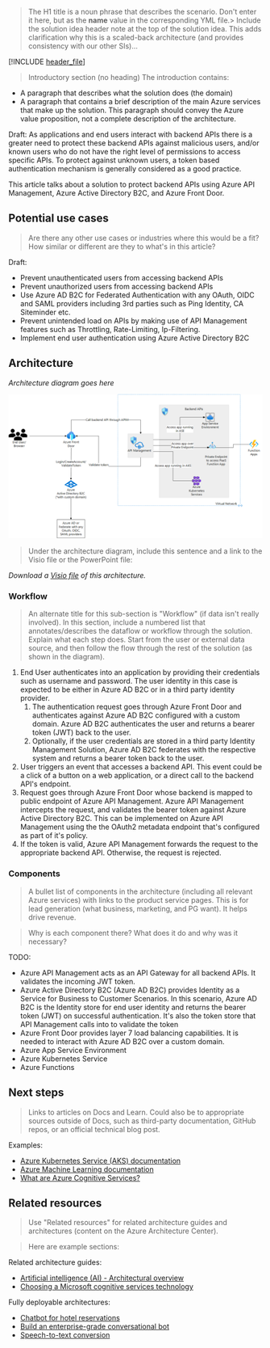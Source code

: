 > The H1 title is a noun phrase that describes the scenario. Don't enter it here, but as the **name** value in the corresponding YML file.> 
> Include the solution idea header note at the top of the solution idea. This adds clarification why this is a scaled-back architecture (and provides consistency with our other SIs)...

[!INCLUDE [header_file](../../../includes/sol-idea-header.md)]

> Introductory section (no heading)
> The introduction contains:

- A paragraph that describes what the solution does (the domain)
- A paragraph that contains a brief description of the main Azure services that make up the solution. This paragraph should convey the Azure value proposition, not a complete description of the architecture.


Draft:
As applications and end users interact with backend APIs there is a greater need to protect these backend APIs against malicious users, and/or known users who do not have the right level of permissions to access specific APIs. To protect against unknown users, a token based authentication mechanism is generally considered as a good practice. 

This article talks about a solution to protect backend APIs using Azure API Management, Azure Active Directory B2C, and Azure Front Door.



## Potential use cases

> Are there any other use cases or industries where this would be a fit?
> How similar or different are they to what's in this article?

Draft:
- Prevent unauthenticated users from accessing backend APIs
- Prevent unauthorized users from accessing backend APIs
- Use Azure AD B2C for Federated Authentication with any OAuth, OIDC and SAML providers including 3rd parties such as Ping Identity, CA Siteminder etc.
- Prevent unintended load on APIs by making use of API Management features such as Throttling, Rate-Limiting, Ip-Filtering.
- Implement end user authentication using Azure Active Directory B2C

## Architecture

_Architecture diagram goes here_

![Architecture Diagram ](Protect-APIs-APIM-B2C-AFD.png)

> Under the architecture diagram, include this sentence and a link to the Visio file or the PowerPoint file: 

_Download a [Visio file](https://arch-center.azureedge.net/[filename].vsdx) of this architecture._

### Workflow

> An alternate title for this sub-section is "Workflow" (if data isn't really involved).
> In this section, include a numbered list that annotates/describes the dataflow or workflow through the solution. Explain what each step does. Start from the user or external data source, and then follow the flow through the rest of the solution (as shown in the diagram).


1. End User authenticates into an application by providing their credentials such as username and password. The user identity in this case is expected to be either in Azure AD B2C or in a third party identity provider.
    1. The authentication request goes through Azure Front Door and authenticates against Azure AD B2C configured with a custom domain. Azure AD B2C authenticates the user and returns a bearer token (JWT) back to the user.
    2. Optionally, if the user credentials are stored in a third party Identity Management Solution, Azure AD B2C federates with the respective system and returns a bearer token back to the user.
2. User triggers an event that accesses a backend API. This event could be a click of a button on a web application, or a direct call to the backend API's endpoint.
3. Request goes through Azure Front Door whose backend is mapped to public endpoint of Azure API Management. Azure API Management intercepts the request, and validates the bearer token against Azure Active Directory B2C. This can be implemented on Azure API Management using the the OAuth2 metadata endpoint that's configured as part of it's <validate-jwt /> policy.
4. If the token is valid, Azure API Management forwards the request to the appropriate backend API. Otherwise, the request is rejected.

### Components

> A bullet list of components in the architecture (including all relevant Azure services) with links to the product service pages. This is for lead generation (what business, marketing, and PG want). It helps drive revenue.

> Why is each component there?
> What does it do and why was it necessary?

TODO: 
* Azure API Management acts as an API Gateway for all backend APIs. It validates the incoming JWT token. 
* Azure Active Directory B2C (Azure AD B2C) provides Identity as a Service for Business to Customer Scenarios. In this scenario, Azure AD B2C is the Identity store for end user identity and returns the bearer token (JWT) on successful authentication. It's also the token store that API Management calls into to validate the token
* Azure Front Door provides layer 7 load balancing capabilities. It is needed to interact with Azure AD B2C over a custom domain.
* Azure App Service Environment 
* Azure Kubernetes Service
* Azure Functions

## Next steps

> Links to articles on Docs and Learn. Could also be to appropriate sources outside of Docs, such as third-party documentation, GitHub repos, or an official technical blog post.

Examples:
* [Azure Kubernetes Service (AKS) documentation](/azure/aks)
* [Azure Machine Learning documentation](/azure/machine-learning)
* [What are Azure Cognitive Services?](/azure/cognitive-services/what-are-cognitive-services)

## Related resources

> Use "Related resources" for related architecture guides and architectures (content on the Azure Architecture Center).

> Here are example sections:

Related architecture guides:

* [Artificial intelligence (AI) - Architectural overview](/azure/architecture/data-guide/big-data/ai-overview)
* [Choosing a Microsoft cognitive services technology](/azure/architecture/data-guide/technology-choices/cognitive-services)

Fully deployable architectures:

* [Chatbot for hotel reservations](/azure/architecture/example-scenario/ai/commerce-chatbot)
* [Build an enterprise-grade conversational bot](/azure/architecture/reference-architectures/ai/conversational-bot)
* [Speech-to-text conversion](/azure/architecture/reference-architectures/ai/speech-ai-ingestion)